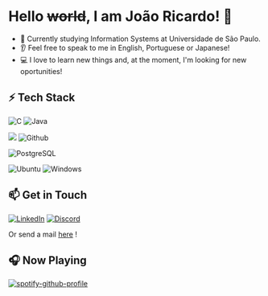 # Hello ~~world~~, I am João Ricardo! 👋
- 🌱 Currently studying Information Systems at Universidade de São Paulo.
- :ear: Feel free to speak to me in English, Portuguese or Japanese!
- :computer: I love to learn new things and, at the moment, I'm looking for new oportunities!


## ⚡ Tech Stack

![C](https://img.shields.io/badge/C-00599C?style=for-the-badge&logo=c&logoColor=white) ![Java](https://img.shields.io/badge/java-%23ED8B00.svg?style=for-the-badge&logo=openjdk&logoColor=white)

![](https://img.shields.io/badge/git%20-%23F05033.svg?&style=for-the-badge&logo=git&logoColor=white)  ![Github](https://img.shields.io/badge/github%20-%23121011.svg?&style=for-the-badge&logo=github&logoColor=white)

![PostgreSQL](https://img.shields.io/badge/PostgreSQL-000?style=for-the-badge&logo=postgresql)

![Ubuntu](https://img.shields.io/badge/Ubuntu-E95420?style=for-the-badge&logo=ubuntu&logoColor=white) ![Windows](https://img.shields.io/badge/Windows-0078D6?style=for-the-badge&logo=windows&logoColor=white)

## 📫 Get in Touch

[![LinkedIn](https://img.shields.io/badge/LinkedIn-0077B5?style=for-the-badge&logo=linkedin&logoColor=white)](https://www.linkedin.com/in/jo%C3%A3o-ricardo-paiva-camargo-591b11293/) [![Discord](https://img.shields.io/badge/Discord-%235865F2.svg?style=for-the-badge&logo=discord&logoColor=white)](https://discord.com/users/319615813680365568)

Or send a mail [here](mailto:jrpiavacamargo@gmail.com) !

## 🎧 Now Playing

[![spotify-github-profile](https://spotify-github-profile.kittinanx.com/api/view?uid=n9sbc949pb9s6j8o3banerhzt&cover_image=true&theme=novatorem&show_offline=false&background_color=121212&interchange=true&bar_color=53b14f&bar_color_cover=true)](https://spotify-github-profile.kittinanx.com/api/view?uid=n9sbc949pb9s6j8o3banerhzt&redirect=true)
<br/>
